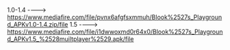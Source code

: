 1.0-1.4 ----> https://www.mediafire.com/file/pvnx6afgfsxmmuh/Blook%2527s_Playground_APKv1.0-1.4.zip/file
  1.5 ----> https://www.mediafire.com/file/i1dwwoxmd0r64x0/Blook%2527s_Playground_APKv1.5_%2528muiltplayer%2529.apk/file
